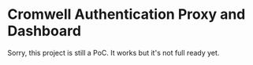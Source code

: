 # Cromwell Authentication Proxy and Dashboard

Sorry, this project is still a PoC. It works but it's not full ready yet.
